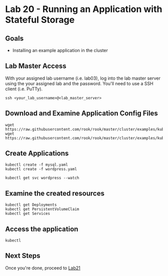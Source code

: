 # Lab 20 - Running an Application with Stateful Storage

## Goals

* Installing an example application in the cluster


## Lab Master Access

With your assigned lab username (i.e. lab03), log into the lab master server using the your assigned lab and the password. You'll need to use a SSH client (i.e. PuTTy).

```
ssh <your_lab_username>@<lab_master_server>
```

## Download and Examine Application Config Files


```
wget https://raw.githubusercontent.com/rook/rook/master/cluster/examples/kubernetes/wordpress.yaml
wget https://raw.githubusercontent.com/rook/rook/master/cluster/examples/kubernetes/mysql.yaml
```


## Create Applications

```
kubectl create -f mysql.yaml
kubectl create -f wordpress.yaml
```

```
kubectl get svc wordpress --watch
```

## Examine the created resources

```
kubectl get Deployments
kubectl get PersistentVolumeClaim
kubectl get Services
```

## Access the application

```
kubectl
```

## Next Steps

Once you're done, proceed to [Lab21](Lab21.md)
